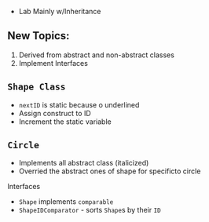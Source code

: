 

* Lab Mainly w/Inheritance
	
## New Topics:

1. Derived from abstract and non-abstract classes
2. Implement Interfaces
	

## `Shape Class`
* `nextID` is static because o underlined
* Assign construct to ID
* Increment the static variable
	
## `Circle`
* Implements all abstract class (italicized)
* Overried the abstract ones of shape for specificto circle

Interfaces	
* `Shape` implements `comparable`
* `ShapeIDComparator` - sorts `Shape`s by their `ID`